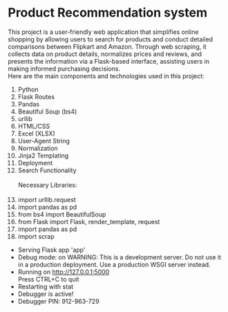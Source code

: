 # Product Recommendation system
This project is a user-friendly web application that simplifies online shopping by allowing users to search for products and conduct detailed comparisons between Flipkart and Amazon. Through web scraping, it collects data on product details, normalizes prices and reviews, and presents the information via a Flask-based interface, assisting users in making informed purchasing decisions.<br>
Here are the main components and technologies used in this project:
1. Python
2. Flask Routes
3. Pandas
4. Beautiful Soup (bs4)
5. urllib
6. HTML/CSS
7. Excel (XLSX)
8. User-Agent String
9. Normalization
10. Jinja2 Templating
11. Deployment
12. Search Functionality
    <br> <br>
Necessary Libraries:
<br> <br>
1. import urllib.request
2. import pandas as pd
3. from bs4 import BeautifulSoup
4. from Flask import Flask, render_template, request
5. import pandas as pd
6. import scrap
* Serving Flask app 'app'
 * Debug mode: on
WARNING: This is a development server. Do not use it in a production deployment. Use a production WSGI server instead.
 * Running on http://127.0.0.1:5000 <br>
Press CTRL+C to quit
 * Restarting with stat
 * Debugger is active!
 * Debugger PIN: 912-963-729

